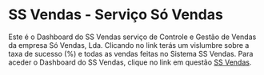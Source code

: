 # SS Vendas - Serviço Só Vendas
Este é o Dashboard do SS Vendas serviço de Controle e Gestão de Vendas da empresa Só Vendas, Lda. Clicando no link terás um vislumbre sobre a taxa de sucesso (%) e todas as vendas feitas no Sistema SS Vendas.
Para aceder o Dashboard do SS Vendas, clique no link em questão [SS Vendas](https://ssvendas-lucas.netlify.app/).
